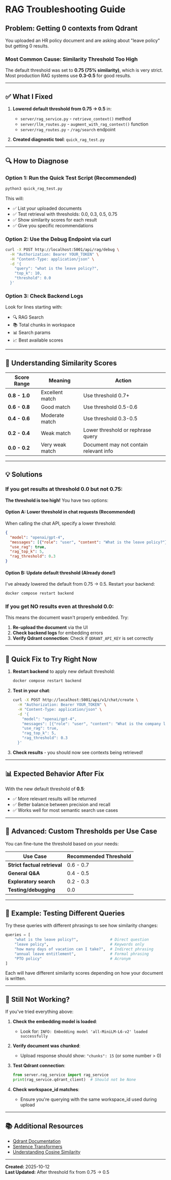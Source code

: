 # RAG Troubleshooting Guide

## Problem: Getting 0 contexts from Qdrant

You uploaded an HR policy document and are asking about "leave policy" but getting 0 results.

### Most Common Cause: **Similarity Threshold Too High**

The default threshold was set to **0.75 (75% similarity)**, which is very strict. Most production RAG systems use **0.3-0.5** for good results.

---

## ✅ What I Fixed

1. **Lowered default threshold from 0.75 → 0.5** in:
   - `server/rag_service.py` - `retrieve_context()` method
   - `server/llm_routes.py` - `augment_with_rag_context()` function
   - `server/rag_routes.py` - `/rag/search` endpoint

2. **Created diagnostic tool**: `quick_rag_test.py`

---

## 🔍 How to Diagnose

### Option 1: Run the Quick Test Script (Recommended)

```bash
python3 quick_rag_test.py
```

This will:
- ✅ List your uploaded documents
- ✅ Test retrieval with thresholds: 0.0, 0.3, 0.5, 0.75
- ✅ Show similarity scores for each result
- ✅ Give you specific recommendations

### Option 2: Use the Debug Endpoint via curl

```bash
curl -X POST http://localhost:5001/api/rag/debug \
  -H "Authorization: Bearer YOUR_TOKEN" \
  -H "Content-Type: application/json" \
  -d '{
    "query": "what is the leave policy?",
    "top_k": 10,
    "threshold": 0.0
  }'
```

### Option 3: Check Backend Logs

Look for lines starting with:
- 🔍 RAG Search
- 📚 Total chunks in workspace
- 📊 Search params
- 📈 Best available scores

---

## 🎯 Understanding Similarity Scores

| Score Range | Meaning | Action |
|-------------|---------|--------|
| **0.8 - 1.0** | Excellent match | Use threshold 0.7+ |
| **0.6 - 0.8** | Good match | Use threshold 0.5-0.6 |
| **0.4 - 0.6** | Moderate match | Use threshold 0.3-0.5 |
| **0.2 - 0.4** | Weak match | Lower threshold or rephrase query |
| **0.0 - 0.2** | Very weak match | Document may not contain relevant info |

---

## 💡 Solutions

### If you get results at threshold 0.0 but not 0.75:

**The threshold is too high!** You have two options:

#### Option A: Lower threshold in chat requests (Recommended)

When calling the chat API, specify a lower threshold:

```json
{
  "model": "openai/gpt-4",
  "messages": [{"role": "user", "content": "What is the leave policy?"}],
  "use_rag": true,
  "rag_top_k": 5,
  "rag_threshold": 0.3
}
```

#### Option B: Update default threshold (Already done!)

I've already lowered the default from 0.75 → 0.5. Restart your backend:

```bash
docker compose restart backend
```

### If you get NO results even at threshold 0.0:

This means the document wasn't properly embedded. Try:

1. **Re-upload the document** via the UI
2. **Check backend logs** for embedding errors
3. **Verify Qdrant connection**: Check if `QDRANT_API_KEY` is set correctly

---

## 🚀 Quick Fix to Try Right Now

1. **Restart backend** to apply new default threshold:
   ```bash
   docker compose restart backend
   ```

2. **Test in your chat**:
   ```bash
   curl -X POST http://localhost:5001/api/v1/chat/create \
     -H "Authorization: Bearer YOUR_TOKEN" \
     -H "Content-Type: application/json" \
     -d '{
       "model": "openai/gpt-4",
       "messages": [{"role": "user", "content": "What is the company leave policy?"}],
       "use_rag": true,
       "rag_top_k": 5,
       "rag_threshold": 0.3
     }'
   ```

3. **Check results** - you should now see contexts being retrieved!

---

## 📊 Expected Behavior After Fix

With the new default threshold of **0.5**:

- ✅ More relevant results will be returned
- ✅ Better balance between precision and recall
- ✅ Works well for most semantic search use cases

---

## 🔧 Advanced: Custom Thresholds per Use Case

You can fine-tune the threshold based on your needs:

| Use Case | Recommended Threshold |
|----------|----------------------|
| **Strict factual retrieval** | 0.6 - 0.7 |
| **General Q&A** | 0.4 - 0.5 |
| **Exploratory search** | 0.2 - 0.3 |
| **Testing/debugging** | 0.0 |

---

## 📝 Example: Testing Different Queries

Try these queries with different phrasings to see how similarity changes:

```python
queries = [
    "what is the leave policy?",              # Direct question
    "leave policy",                           # Keywords only
    "how many days of vacation can I take?",  # Indirect phrasing
    "annual leave entitlement",               # Formal phrasing
    "PTO policy"                              # Acronym
]
```

Each will have different similarity scores depending on how your document is written.

---

## 🐛 Still Not Working?

If you've tried everything above:

1. **Check the embedding model is loaded**:
   - Look for: `INFO: Embedding model 'all-MiniLM-L6-v2' loaded successfully`

2. **Verify document was chunked**:
   - Upload response should show: `"chunks": 15` (or some number > 0)

3. **Test Qdrant connection**:
   ```python
   from server.rag_service import rag_service
   print(rag_service.qdrant_client)  # Should not be None
   ```

4. **Check workspace_id matches**:
   - Ensure you're querying with the same workspace_id used during upload

---

## 📚 Additional Resources

- [Qdrant Documentation](https://qdrant.tech/documentation/)
- [Sentence Transformers](https://www.sbert.net/)
- [Understanding Cosine Similarity](https://en.wikipedia.org/wiki/Cosine_similarity)

---

**Created:** 2025-10-12  
**Last Updated:** After threshold fix from 0.75 → 0.5
